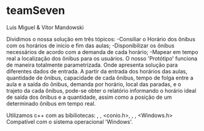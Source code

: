 # teamSeven

Luis Miguel & Vítor Mandowski

Dividimos o nossa solução em três tópicos:
  -Consiliar o Horário dos ônibus com os horários de inicio e fim das aulas; 
  -Disponibilizar os ônibus necessários de acordo com a demanda de cada horário;
  -Mapear em tempo real a localização dos ônibus para os usuários.
O nosso 'Protótipo' funciona de maneira totalmente parametrizada. Onde apresenta solução para diferentes dados de entrada.
A partir da entrada dos horários das aulas, quantidade de ônibus, capacidade de cada ônibus, tempo de folga entre a aula e a saída do ônibus,
demanda por horário, local das paradas, e o trajeto da cada ônibus, pode-se obter o relatório informando o horário ideal de saída dos ônibus e a quantidade,
assim como a posição de um determinado ônibus em tempo real.


Utilizamos c++ com as bibiliotecas: <iostream>, <string>, <conio.h>, <vector>, <algorithm>, <Windows.h>
Compatível com o sistema operacional 'Windows'.
